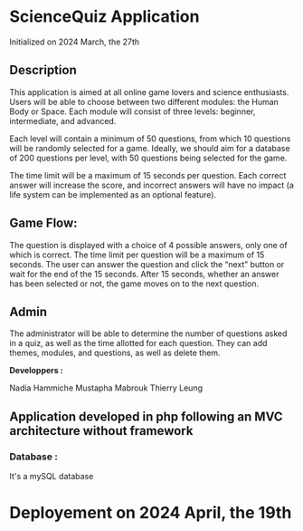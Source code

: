 # ScienceQuiz Application
Initialized on 2024 March, the 27th

## Description

This application is aimed at all online game lovers and science enthusiasts. Users will be able to choose between two different modules: the Human Body or Space. Each module will consist of three levels: beginner, intermediate, and advanced.

Each level will contain a minimum of 50 questions, from which 10 questions will be randomly selected for a game. Ideally, we should aim for a database of 200 questions per level, with 50 questions being selected for the game.

The time limit will be a maximum of 15 seconds per question. Each correct answer will increase the score, and incorrect answers will have no impact (a life system can be implemented as an optional feature).

## Game Flow:

The question is displayed with a choice of 4 possible answers, only one of which is correct.
The time limit per question will be a maximum of 15 seconds. The user can answer the question and click the “next” button or wait for the end of the 15 seconds.
After 15 seconds, whether an answer has been selected or not, the game moves on to the next question.

## Admin

The administrator will be able to determine the number of questions asked in a quiz, as well as the time allotted for each question.
They can add themes, modules, and questions, as well as delete them.


**Developpers :**  

Nadia Hammiche
Mustapha Mabrouk
Thierry Leung

## Application developed in php following an MVC architecture without framework

### Database :
It's a mySQL database



# Deployement on 2024 April, the 19th
